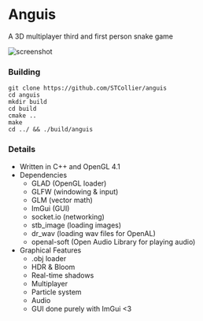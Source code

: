 # Anguis
A 3D multiplayer third and first person snake game

![screenshot](screenshot.png)
<br>

### Building
```
git clone https://github.com/STCollier/anguis
cd anguis
mkdir build
cd build
cmake ..
make
cd ../ && ./build/anguis
```

### Details
- Written in C++ and OpenGL 4.1
- Dependencies
    - GLAD (OpenGL loader)
    - GLFW (windowing & input)
    - GLM  (vector math)
    - ImGui (GUI)
    - socket.io (networking)
    - stb_image (loading images)
    - dr_wav (loading wav files for OpenAL)
    - openal-soft (Open Audio Library for playing audio)
- Graphical Features
    - .obj loader
    - HDR & Bloom
    - Real-time shadows
    - Multiplayer
    - Particle system
    - Audio
    - GUI done purely with ImGui <3